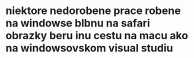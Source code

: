 # niektore nedorobene prace robene na windowse blbnu na safari obrazky beru inu cestu na macu ako na windowsovskom visual studiu
